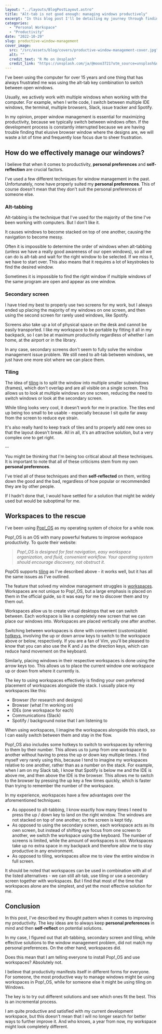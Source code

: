 ```yaml
---
layout: "../layouts/BlogPostLayout.astro"
title: "Alt-tab is not good enough: managing windows productively"
excerpt: "In this blog post I'll be detailing my journey through finding a good window management solution, while also describing an important concept underlying all productivity-boosting techniques."
categories:
  - "Personal Workspace"
  - "Productivity"
date: "2022-10-29"
slug: productive-window-management
cover_image:
  src: "/src/assets/blog/covers/productive-window-management-cover.jpg"
  alt: ""
  credit_text: "R Mo on Unsplash"
  credit_link: "https://unsplash.com/ja/@mooo3721?utm_source=unsplash&utm_medium=referral&utm_content=creditCopyText"
---
```


I've been using the computer for over 15 years and one thing that has always frustrated me was using the alt-tab key combination to switch between open windows.

Usually, we actively work with multiple windows when working with the computer. For example, when I write code, I switch between multiple IDE windows, the terminal, multiple browsers, Slack, issue tracker and Spotify.

In my opinion, proper window management is essential for maximizing productivity, because we typically switch between windows often. If the development process is constantly interrupted because we are having trouble finding that elusive browser window where the designs are, we will waste a lot of time and frequently lose focus due to sheer frustration.

## How do we effectively manage our windows?

I believe that when it comes to productivity, **personal preferences** and **self-reflection** are crucial factors.

I've used a few different techniques for window management in the past. Unfortunately, none have properly suited my **personal preferences**. This of course doesn't mean that they don't suit the personal preferences of someone else.

### Alt-tabbing

Alt-tabbing is the technique that I've used for the majority of the time I've been working with computers. But I don't like it.

It causes windows to become stacked on top of one another, causing the navigation to become messy.

Often it is impossible to determine the order of windows when alt-tabbing (unless we have a really good awareness of our open windows), so all we can do is alt-tab and wait for the right window to be selected. If we miss it, we have to start over. This also means that it requires a lot of keystrokes to find the desired window.

Sometimes it is impossible to find the right window if multiple windows of the same program are open and appear as one window.

### Secondary screen

I have tried my best to properly use two screens for my work, but I always ended up placing the majority of my windows on one screen, and then using the second screen for rarely used windows, like Spotify.

Screens also take up a lot of physical space on the desk and cannot be easily transported. I like my workspace to be portable by fitting it all in my backpack, so I can be at maximum productivity regardless of whether I am home, at the airport or in the library.

In any case, secondary screens don't seem to fully solve the window management issue problem. We still need to alt-tab between windows, we just have one more slot where we can place them.

### Tiling

The idea of [tiling](https://en.wikipedia.org/wiki/Tiling_window_manager) is to split the window into multiple smaller subwindows (frames), which don't overlap and are all visible on a single screen. This allows us to look at multiple windows on one screen, reducing the need to switch windows or look at the secondary screen.

While tiling looks very cool, it doesn't work for me in practice. The tiles end up being too small to be usable - especially because I sit quite far away from the screen to reduce eye strain.

It's also really hard to keep track of tiles and to properly add new ones so that the layout doesn't break. All in all, it's an attractive solution, but a very complex one to get right.

--

You might be thinking that I'm being too critical about all these techniques. It is important to note that all of these criticisms stem from my own **personal preferences**.

I've tried all of these techniques and then **self-reflected** on them, writing down the good and the bad, regardless of how popular or recommended they are by other people.

If I hadn't done that, I would have settled for a solution that might be widely used but would be suboptimal for me.

## Workspaces to the rescue

I've been using [Pop!\_OS](https://pop.system76.com/) as my operating system of choice for a while now.

Pop!\_OS is an OS with many powerful features to improve workspace productivity. To quote their website:

> _Pop!\_OS is designed for fast navigation, easy workspace organization, and fluid, convenient workflow. Your operating system should encourage discovery, not obstruct it._

PopOS supports [tiling](https://www.youtube.com/watch?v=-fltwBKsMY0) as I've described above - it works well, but it has all the same issues as I've outlined.

The feature that solved my window management struggles is [workspaces](https://www.youtube.com/watch?v=USQjxLP1Z5k). Workspaces are not unique to Pop!\_OS, but a large emphasis is placed on them in the official guide, so it was easy for me to discover them and try them out.

Workspaces allow us to create virtual desktops that we can switch between. Each workspace is like a completely new screen that we can place our windows into. Workspaces are placed vertically one after another.

Switching between workspaces is done with convenient (customizable) [hotkeys](https://support.system76.com/articles/pop-keyboard-shortcuts/), involving the up or down arrow keys to switch to the workspace above or below, respectively. If you are a fan of Vim, you'll be pleased to know that you can also use the K and J as the direction keys, which can reduce hand movement on the keyboard.

Similarly, placing windows in their respective workspaces is done using the arrow keys too. This allows us to place the current window one workspace up or down from where it currently is.

The key to using workspaces effectively is finding your own preferred placement of workspaces alongside the stack. I usually place my workspaces like this:

- Browser (for research and designs)
- Browser (what I'm working on)
- IDEs (one workspace for each)
- Communications (Slack)
- Spotify / background noise that I am listening to

When using workspaces, I imagine the workspaces alongside this stack, so I can easily switch between them and stay in the flow.

Pop!\_OS also includes some hotkeys to switch to workspaces by referring to them by their number. This allows us to jump from one workspace to another without having to press the up or down key multiple times. I find myself very rarely using this, because I tend to imagine my workspaces relative to one another, rather than as a number on the stack. For example, when I am on my Slack tab, I know that Spotify is below me and the IDE is above me, and then above the IDE is the browser. This allows me to switch to the browser by pressing the up key a few times quickly, which is faster than trying to remember the number of the workspace.

In my experience, workspaces have a few advantages over the aforementioned techniques:

- As opposed to alt-tabbing, I know exactly how many times I need to press the up / down key to land on the right window. The windows are not stacked on top of one another, so the screen is kept tidy.
- As opposed to using the secondary screen, each workspace acts as its own screen, but instead of shifting eye focus from one screen to another, we switch the workspace using the keyboard. The number of screens is limited, while the amount of workspaces is not. Workspaces take up no extra space in my backpack and therefore allow me to stay productive in any environment.
- As opposed to tiling, workspaces allow me to view the entire window in full screen.

It should be noted that workspaces can be used in combination with all of the listed alternatives - we can still alt-tab, use tiling or use a secondary screen together with workspaces. But I find that most of the time that workspaces alone are the simplest, and yet the most effective solution for me.

## Conclusion

In this post, I've described my thought pattern when it comes to improving my productivity. The key ideas are to always keep **personal preferences** in mind and then **self-reflect** on potential solutions.

In my case, I figured out that alt-tabbing, secondary screen and tiling, while effective solutions to the window management problem, did not match my personal preferences. On the other hand, workspaces did.

Does this mean that I am telling everyone to install Pop!\_OS and use workspaces? Absolutely not.

I believe that productivity manifests itself in different forms for everyone. For someone, the most productive way to manage windows might be using workspaces in Pop!\_OS, while for someone else it might be using tiling on Windows.

The key is to try out different solutions and see which ones fit the best. This is an incremental process.

I am quite productive and satisfied with my current development workspace, but this doesn't mean that I will no longer search for better ways to further improve it. And who knows, a year from now, my workspace might look completely different.

